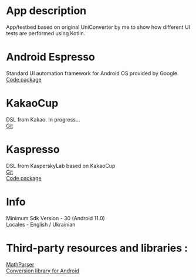 # App description   
App/testbed based on original UniConverter by me to show how different UI tests are performed using Kotlin.
# Android Espresso 
  Standard UI automation framework for Android OS provided by Google.     
  [Code package](https://github.com/AShunevych/UniConverterKt/tree/master/app/src/androidTest/java/ashunevich/uniconverterKT/espresso)
  
# KakaoCup   
  DSL from Kakao. In progress...           
  [Git](https://github.com/KakaoCup/Kakao)      
  
# Kaspresso 
  DSL from KasperskyLab based on KakaoCup      
  [Git](https://github.com/KasperskyLab/Kaspresso)      
  [Code package](https://github.com/AShunevych/UniConverterKt/tree/master/app/src/androidTest/java/ashunevich/uniconverterKT/kaspresso)
 
# Info 
Minimum Sdk Version - 30 (Android 11.0)       
Locales - English / Ukrainian
    
# Third-party resources and libraries :  
[MathParser](http://mathparser.org/)     
[Conversion library for Android](https://github.com/AShunevich/Conversion-Library-Android)   
